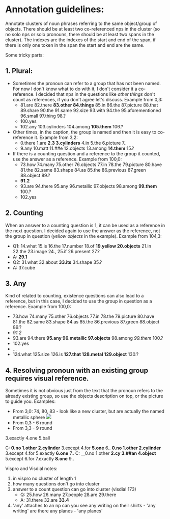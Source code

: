 # Annotation guidelines:  
Annotate clusters of noun phrases referring to the same object/group of objects. 
There should be at least two co-referenced nps in the cluster 
(so no solo nps or solo pronouns, there should be at least two spans in the cluster). 
The indexes are the indexes of the start and end of the span, 
if there is only one token in the span the start and end are the same.

Some tricky parts:

## 1. Plural:  
- Sometimes the pronoun can refer to a group that has not been named. 
For now I don't know what to do with it, I don't consider it a co-reference. 
I decided that nps in the questions like _other things_ don't count as references, if you don't agree let's discuss. 
Example from 0,3:	
  - 81.are 82.there __83.other 84.things__ 85.in 86.the 87.picture 88.that 89.share 90.the 91.same 92.size 93.with 94.the 95.aforementioned 96.small 97.thing 98.?
  - 100.yes
  - 102.any 103.cylinders 104.among __105.them__ 106.?
- Other times, in the caption, the group is named and then it is easy to co-reference it.
Example from 3,2:
  - 0.there 1.are __2.3 3.cylinders__ 4.in 5.the 6.picture 7..
  - 9.any 10.matt 11.##e 12.objects 13.among __14.them__ 15.?
- If there is a counting question and a reference to the group it counted, use the answer as a reference.
Example from 100,0:	
  - 73.how 74.many 75.other 76.objects 77.in 78.the 79.picture 80.have 81.the 82.same 83.shape 84.as 85.the 86.previous 87.green 88.object 89.?
  - __91.2__
  - 93.are 94.there 95.any 96.metallic 97.objects 98.among __99.them__ 100.?
  - 102.yes
## 2. Counting
When an answer to a counting question is 1, it can be used as a reference in the next question.
I decided again to use the answer as the reference, not the group in question (_yellow objects_ in the example). 
Example from 104,3:	
  - Q1: 14.what 15.is 16.the 17.number 18.of __19.yellow 20.objects__ 21.in 22.the 23.image 24., 25.if 26.present 27.?
  - A: __29.1__
  - Q2: 31.what 32.about __33.its__ 34.shape 35.?
  - A: 37.cube

## 3. Any
Kind of related to counting, existence questions can also lead to a reference, but in this case,
I decided to use the group in question as a reference.
Example from 100,0:	
-   73.how 74.many 75.other 76.objects 77.in 78.the 79.picture 80.have 81.the 82.same 83.shape 84.as 85.the 86.previous 87.green 88.object 89.?
- 	_91.2_
- 	93.are 94.there __95.any 96.metallic 97.objects__ 98.among _99.them_ 100.?
- 	102.yes
- 	...
- 	124.what 125.size 126.is __127.that 128.metal 129.object__ 130.?

## 4. Resolving pronoun with an existing group requires visual reference.
Sometimes it is not obvious just from the text that the pronoun refers to the already existing group, 
so use the objects description on top, or the picture to guide you.
Examples:
- From 3,0: 74, 80, 83 - look like a new cluster, but are actually the named metallic sphere
![](/home/kuzya/Desktop/uni/GLP/visual_reference30.png)
- From 0,3 - 6 round
- From 3,3 - 9 round


3.exactly 4.one 5.ball

C: __0.no 1.other 2.cylinder__ 3.except 4.for __5.one__ 6..
__0.no 1.other 2.cylinder__ 3.except 4.for 5.exactly __6.one__ 7..
C: __0.no 1.other __2.cy 3.##an 4.object__ 5.except 6.for 7.exactly __8.one__ 9..


Vispro and Visdial notes: 
1. in vispro no cluster of length 1
2. how many questions don't go into cluster
3. answer to a count question can go into cluster (visdial 173)
	- Q: 25.how 26.many 27.people 28.are 29.there
	- A: 31.there 32.are __33.4__
4. 'any' attaches to an np
	can you see any writing on their shirts - 'any writing'
	are there any planes - 'any planes'
